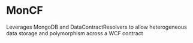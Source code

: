 # MonCF
Leverages MongoDB and DataContractResolvers to allow heterogeneous data storage and polymorphism across a WCF contract

